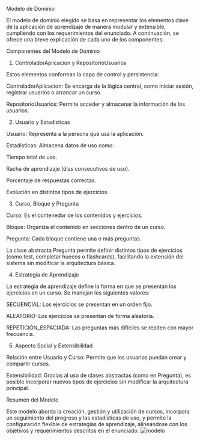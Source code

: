 Modelo de Dominio

El modelo de dominio elegido se basa en representar los elementos clave de la aplicación de aprendizaje de manera modular y extensible, cumpliendo con los requerimientos del enunciado. A continuación, se ofrece una breve explicación de cada uno de los componentes:

Componentes del Modelo de Dominio

1. ControladorAplicacion y RepositorioUsuarios

Estos elementos conforman la capa de control y persistencia:

ControladorAplicacion: Se encarga de la lógica central, como iniciar sesión, registrar usuarios o arrancar un curso.

RepositorioUsuarios: Permite acceder y almacenar la información de los usuarios.

2. Usuario y Estadísticas

Usuario: Representa a la persona que usa la aplicación.

Estadísticas: Almacena datos de uso como:

Tiempo total de uso.

Racha de aprendizaje (días consecutivos de uso).

Porcentaje de respuestas correctas.

Evolución en distintos tipos de ejercicios.

3. Curso, Bloque y Pregunta

Curso: Es el contenedor de los contenidos y ejercicios.

Bloque: Organiza el contenido en secciones dentro de un curso.

Pregunta: Cada bloque contiene una o más preguntas.

La clase abstracta Pregunta permite definir distintos tipos de ejercicios (como test, completar huecos o flashcards), facilitando la extensión del sistema sin modificar la arquitectura básica.

4. Estrategia de Aprendizaje

La estrategia de aprendizaje define la forma en que se presentan los ejercicios en un curso. Se manejan los siguientes valores:

SECUENCIAL: Los ejercicios se presentan en un orden fijo.

ALEATORIO: Los ejercicios se presentan de forma aleatoria.

REPETICIÓN_ESPACIADA: Las preguntas más difíciles se repiten con mayor frecuencia.

5. Aspecto Social y Extensibilidad

Relación entre Usuario y Curso: Permite que los usuarios puedan crear y compartir cursos.

Extensibilidad: Gracias al uso de clases abstractas (como en Pregunta), es posible incorporar nuevos tipos de ejercicios sin modificar la arquitectura principal.

Resumen del Modelo

Este modelo aborda la creación, gestión y utilización de cursos, incorpora un seguimiento del progreso y las estadísticas de uso, y permite la configuración flexible de estrategias de aprendizaje, alineándose con los objetivos y requerimientos descritos en el enunciado.
![modelo](https://github.com/user-attachments/assets/d84d53a4-859a-4119-8dc0-1af989faad00)
